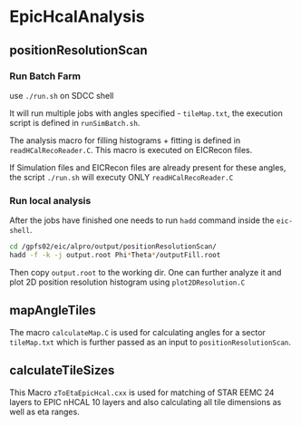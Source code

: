 # EpicHcalAnalysis

## positionResolutionScan

### Run Batch Farm

use `./run.sh` on SDCC shell

It will run multiple jobs with angles specified - `tileMap.txt`, the execution script is defined in `runSimBatch.sh`.

The analysis macro for filling histograms + fitting is defined in `readHCalRecoReader.C`. This macro is executed on EICRecon files.

If Simulation files and EICRecon files are already present for these angles, the script `./run.sh` will executy ONLY `readHCalRecoReader.C`

### Run local analysis

After the jobs have finished one needs to run `hadd` command inside the `eic-shell`.

```bash
cd /gpfs02/eic/alpro/output/positionResolutionScan/
hadd -f -k -j output.root Phi*Theta*/outputFill.root
```
Then copy `output.root` to the working dir. One can further analyze it and plot 2D position resolution histogram using `plot2DResolution.C`



## mapAngleTiles

The macro `calculateMap.C` is used for calculating angles for a sector `tileMap.txt`  which is further passed as an input to `positionResolutionScan`.

## calculateTileSizes

This Macro `zToEtaEpicHcal.cxx` is used for matching of STAR EEMC 24 layers to EPIC nHCAL 10 layers and also calculating all tile dimensions as well as eta ranges.








